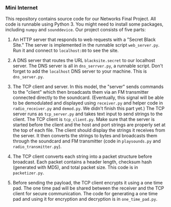 ### Mini Internet

This repository contains source code for our Networks Final Project. All code is runnable using Python 3. You might need to install some packages, including `numpy` and `sounddevice`. Our project consists of five parts:

1. An HTTP server that responds to web requests with a "Secret Black Site." The server is implemented in the runnable script `web_server.py`. Run it and connect to `localhost:80` to see the site.

2. A DNS server that routes the URL `blacksite.secret` to our localhost server. The DNS server is all in `dns_serrver.py`, a runnable script. Don't forget to add the `localhost` DNS server to your machine. This is `dns_server.py`.

3. The TCP client and server. In this model, the "server" sends commands to the "client" which then broadcasts them via an FM transmitter connected directly to the soundcard. (Eventually, this signal will be able to be demodulated and displayed using `receiver.py` and helper code in `radio_receiver.py` and `demod.py`. We didn't finish this part yet.)
The TCP server runs as `tcp_server.py` and takes text input to send strings to the client. The TCP client is `tcp_client.py`. Make sure that the server is started before the client and the host and port strings are properly set at the top of each file. The client should display the strings it receives from the server. It then converts the strings to bytes and broadcasts them through the soundcard and FM transmitter (code in `playsounds.py` and `radio_transmitter.py`).

4. The TCP client converts each string into a packet structure before broadcast. Each packet contains a header length, checksum hash (generated with MD5), and total packet size. This code is in `packetizer.py`.

5. Before sending the payload, the TCP client encrypts it using a one time pad. The one time pad will be shared between the receiver and the TCP client for secure communication. The code for generating a one time pad and using it for encryption and decryption is in `one_time_pad.py`.